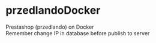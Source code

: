 # przedlandoDocker
Prestashop (przedlando) on Docker <br />
Remember change IP in database before publish to server

